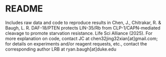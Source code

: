 # README

Includes raw data and code to reproduce results in Chen, J., Chitrakar, R. & Baugh, L. R. DAF-18/PTEN protects LIN-35/Rb from CLP-1/CAPN-mediated cleavage to promote starvation resistance. Life Sci Alliance (2025). For more explanation on code, contact JC at chen32jing32xian[at]gmail.com; for details on experiments and/or reagent requests, etc., contact the corresponding author LRB at ryan.baugh[at]duke.edu
